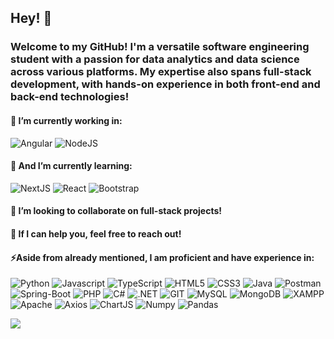 ## Hey! 👋

### Welcome to my GitHub! I'm a versatile software engineering student with a passion for data analytics and data science across various platforms. My expertise also spans full-stack development, with hands-on experience in both front-end and back-end technologies!

<h4>🔭 I’m currently working in: </h4>
  <p>
    <img alt="Аngular" src="https://img.shields.io/badge/-Angular-DD0031?style=for-the-badge&logo=angular&logoColor=white" />
    <img alt="NodeJS" src="https://img.shields.io/badge/-Nodejs-43853d?style=for-the-badge&logo=Node.js&logoColor=white" />
    
  </p>
<h4>🌱 And I’m currently learning: </h4>
  <p>
   <img alt="NextJS" src="https://img.shields.io/badge/next%20js-000000?style=for-the-badge&logo=nextdotjs&logoColor=white" />
   <img alt="React" src="https://img.shields.io/badge/-React-45b8d8?style=for-the-badge&logo=react&logoColor=white" />
   <img alt="Bootstrap" src="https://img.shields.io/badge/bootstrap-%238511FA.svg?style=for-the-badge&logo=bootstrap&logoColor=white" />
  </p>
<h4>👯 I’m looking to collaborate on full-stack projects!</h4>
 
<h4>💬 If I can help you, feel free to reach out!</h4>
 <!--
<h4>📫 How to reach me: </br></h4>
<p>
  <img alt="Gmail" src="https://img.shields.io/badge/Gmail-EA4335?style=for-the-badge&logo=gmail&logoColor=white" />
  <img alt="Telegram" src="https://img.shields.io/badge/Telegram-26A5E4?style=for-the-badge&logo=telegram&logoColor=white" />
  <img alt="Discord" src="https://img.shields.io/badge/Discord-5865F2?style=for-the-badge&logo=discord&logoColor=white" />
  <img alt="LinkedIn" src="https://img.shields.io/badge/LinkedIn-0077B5?style=for-the-badge&logo=linkedin&logoColor=white" />
  <img alt="Teams" src="https://img.shields.io/badge/Teams-6264A7?style=for-the-badge&logo=microsoft-teams&logoColor=white" />
</p> -->

<h4>⚡Aside from already mentioned, I am proficient and have experience in:</h4>
<p>
  <img alt="Python" src="https://img.shields.io/badge/-Python-FFD43B?style=for-the-badge&logo=python&logoColor=blue" />
  <img alt="Javascript" src="https://img.shields.io/badge/-javascript-f7df1c?style=for-the-badge&logo=javascript&logoColor=black" />
  <img alt="TypeScript" src="https://img.shields.io/badge/-TypeScript-007ACC?style=for-the-badge&logo=typescript&logoColor=white" />
  <img alt="HTML5" src="https://img.shields.io/badge/-HTML5-E34F26?style=for-the-badge&logo=html5&logoColor=white" />
  <img alt="CSS3" src="https://img.shields.io/badge/CSS3-1572B6?style=for-the-badge&logo=css3&logoColor=white" />
  <img alt="Java" src="https://img.shields.io/badge/Java-ED8B00?style=for-the-badge&logo=openjdk&logoColor=white" /> 
  <img alt="Postman" src="https://img.shields.io/badge/Postman-FF6C37?style=for-the-badge&logo=Postman&logoColor=white" />
  <img alt="Spring-Boot" src="https://img.shields.io/badge/Spring_Boot-6DB33F?style=for-the-badge&logo=spring-boot&logoColor=white" />
  <img alt="PHP" src="https://img.shields.io/badge/-PHP-777BB4?style=for-the-badge&logo=php&logoColor=white" />
  <img alt="C#" src="https://img.shields.io/badge/C%23-239120?style=for-the-badge&logo=csharp&logoColor=white" />
  <img alt=".NET" src="https://img.shields.io/badge/.NET-512BD4?style=for-the-badge&logo=dotnet&logoColor=white" />
  <img alt="GIT" src="https://img.shields.io/badge/-Git-F05032?style=for-the-badge&logo=git&logoColor=white" />
  <img alt="MySQL" src="https://img.shields.io/badge/MySQL-005C84?style=for-the-badge&logo=mysql&logoColor=white" />
  <img alt="MongoDB" src="https://img.shields.io/badge/-MongoDB-13aa52?style=for-the-badge&logo=mongodb&logoColor=white" />
  <img alt="XAMPP" src="https://img.shields.io/badge/Xampp-F37623?style=for-the-badge&logo=xampp&logoColor=white" />
  <img alt="Apache" src="https://img.shields.io/badge/-Apache-D22128?style=for-the-badge&logo=Apache&logoColor=white" />
  <img alt="Axios" src="https://img.shields.io/badge/-Axios-671ddf?&style=for-the-badge&logo=axios&logoColor=white" />
  <img alt="ChartJS" src="https://img.shields.io/badge/-Chart%20js-FF6384?style=for-the-badge&logo=chartdotjs&logoColor=white" />
  <img alt="Numpy" src="https://img.shields.io/badge/Numpy-777BB4?style=for-the-badge&logo=numpy&logoColor=white" />
  <img alt="Pandas" src="https://img.shields.io/badge/Pandas-2C2D72?style=for-the-badge&logo=pandas&logoColor=white" />
  
</p>
<!--<h3>My GitHub contributions summary</h3>
[![GitHub Streak](https://github-readme-streak-stats.herokuapp.com?user=Vojinovic-M&theme=dark&ring=fb4362&file=fb4362&currStreakNum=fb4362&currStreakLabel=fb4362&hide_border=true)](https://git.io/streak-stats)
![Your GitHub stats](https://github-readme-stats.vercel.app/api?username=Vojinovic-M&hide_border=true&show_icons=true&bg_color=151515&title_color=fb4362&icon_color=fb4362&text_bold=false&text_color=9e9e9e) -->


![](https://komarev.com/ghpvc/?username=Vojinovic-M&color=green&style=for-the-badge&base=256)
